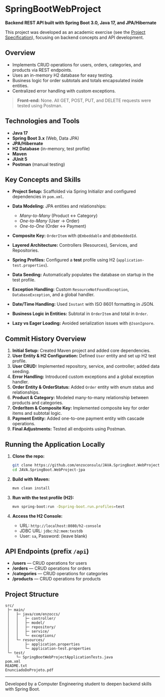 # SpringBootWebProject

**Backend REST API built with Spring Boot 3.0, Java 17, and JPA/Hibernate**

This project was developed as an academic exercise (see the [Project Specification](./EnunciadoDoProjeto.pdf)), focusing on backend concepts and API development.

## Overview

* Implements CRUD operations for users, orders, categories, and products via REST endpoints.
* Uses an in-memory H2 database for easy testing.
* Business logic for order subtotals and totals encapsulated inside entities.
* Centralized error handling with custom exceptions.

> **Front-end:** None. All GET, POST, PUT, and DELETE requests were tested using Postman.

## Technologies and Tools

* **Java 17**
* **Spring Boot 3.x** (Web, Data JPA)
* **JPA/Hibernate**
* **H2 Database** (in-memory, test profile)
* **Maven**
* **JUnit 5**
* **Postman** (manual testing)

## Key Concepts and Skills

* **Project Setup:** Scaffolded via Spring Initializr and configured dependencies in `pom.xml`.
* **Data Modeling:** JPA entities and relationships:

  * *Many-to-Many* (Product ↔ Category)
  * *One-to-Many* (User → Order)
  * *One-to-One* (Order ↔ Payment)
* **Composite Key:** `OrderItem` with `@Embeddable` and `@EmbeddedId`.
* **Layered Architecture:** Controllers (Resources), Services, and Repositories.
* **Spring Profiles:** Configured a **test** profile using H2 (`application-test.properties`).
* **Data Seeding:** Automatically populates the database on startup in the test profile.
* **Exception Handling:** Custom `ResourceNotFoundException`, `DatabaseException`, and a global handler.
* **Date/Time Handling:** Used `Instant` with ISO 8601 formatting in JSON.
* **Business Logic in Entities:** Subtotal in `OrderItem` and total in `Order`.
* **Lazy vs Eager Loading:** Avoided serialization issues with `@JsonIgnore`.

## Commit History Overview

1. **Initial Setup:** Created Maven project and added core dependencies.
2. **User Entity & H2 Configuration:** Defined `User` entity and set up H2 test profile.
3. **User CRUD:** Implemented repository, service, and controller; added data seeding.
4. **Error Handling:** Introduced custom exceptions and a global exception handler.
5. **Order Entity & OrderStatus:** Added `Order` entity with enum status and relationships.
6. **Product & Category:** Modeled many-to-many relationship between products and categories.
7. **OrderItem & Composite Key:** Implemented composite key for order items and subtotal logic.
8. **Payment Entity:** Added one-to-one payment entity with cascade operations.
9. **Final Adjustments:** Tested all endpoints using Postman.

## Running the Application Locally

1. **Clone the repo:**

   ```bash
   git clone https://github.com/enzoconsulo/JAVA.SpringBoot.WebProject-jpa.git
   cd JAVA.SpringBoot.WebProject-jpa
   ```
2. **Build with Maven:**

   ```bash
   mvn clean install
   ```
3. **Run with the test profile (H2):**

   ```bash
   mvn spring-boot:run -Dspring-boot.run.profiles=test
   ```
4. **Access the H2 Console:**

   * URL: `http://localhost:8080/h2-console`
   * JDBC URL: `jdbc:h2:mem:testdb`
   * User: `sa`, Password: (leave blank)

## API Endpoints (prefix `/api`)

* **/users** — CRUD operations for users
* **/orders** — CRUD operations for orders
* **/categories** — CRUD operations for categories
* **/products** — CRUD operations for products

## Project Structure

```
src/
 ├─ main/
 │   ├─ java/com/enzoccs/
 │   │   ├─ controller/
 │   │   ├─ model/
 │   │   ├─ repository/
 │   │   ├─ service/
 │   │   └─ exceptions/
 │   └─ resources/
 │       ├─ application.properties
 │       └─ application-test.properties
 └─ test/
     └─ SpringBootWebProjectApplicationTests.java
pom.xml
README.txt
EnunciadoDoProjeto.pdf
```

---

Developed by a Computer Engineering student to deepen backend skills with Spring Boot.
